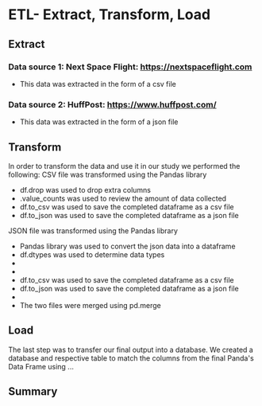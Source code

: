 # ETL- Extract, Transform, Load

## Extract

 ### Data source 1:  Next Space Flight:  https://nextspaceflight.com
* This data was extracted in the form of a csv file

### Data source 2:  HuffPost:  https://www.huffpost.com/
* This data was extracted in the form of a json file

## Transform

In order to transform the data and use it in our study we performed the following:
CSV file was transformed using the Pandas library
* df.drop was used to drop extra columns
* .value_counts was used to review the amount of data collected
* df.to_csv was used to save the completed dataframe as a csv file
* df.to_json was used to save the completed dataframe as a json file

JSON file was transformed using the Pandas library
* Pandas library was used to convert the json data into a dataframe
* df.dtypes was used to determine data types
* 
* 
* df.to_csv was used to save the completed dataframe as a csv file
* df.to_json was used to save the completed dataframe as a json file
* 
* The two files were merged using pd.merge


## Load
The last step was to transfer our final output into a database. We created a database and respective table to match the columns from the final Panda's Data Frame using ... 

## Summary

